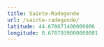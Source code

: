 ```yaml
---
title: Sainte-Radegonde
url: /sainte-radegonde/
latitude: 44.678671400000006
longitude: 0.6787939000000001
---
```

